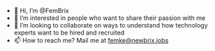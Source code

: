 - 👋 Hi, I’m @FemBrix
- 👀 I’m interested in people who want to share their passion with me
- 💞️ I’m looking to collaborate on ways to understand how technology experts want to be hired and recruited
- 📫 How to reach me? Mail me at femke@newbrix.jobs 

<!---
FemBrix/FemBrix is a ✨ special ✨ repository because its `README.md` (this file) appears on your GitHub profile.
You can click the Preview link to take a look at your changes.
--->
